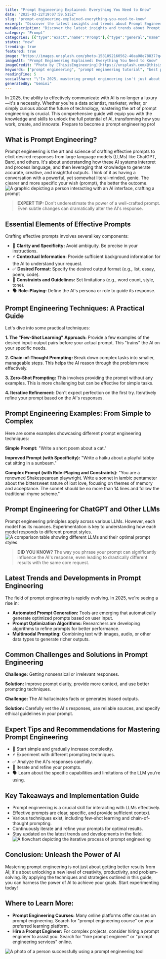 ```yaml
---
title: "Prompt Engineering Explained: Everything You Need to Know"
date: "2025-03-22T19:07:59.515Z"
slug: "prompt-engineering-explained-everything-you-need-to-know"
excerpt: "Discover the latest insights and trends about Prompt Engineering. This comprehensive guide covers everything you need to know about Prompt Engineering in 2025."
metaDescription: "Discover the latest insights and trends about Prompt Engineering. This comprehensive guide covers everything you need to know about Prompt Engineering in 2..."
category: "Prompt"
categories: [{"type":"exact","name":"Prompt"},{"type":"general","name":"Artificial Intelligence"},{"type":"medium","name":"Large Language Models"},{"type":"specific","name":"Model Optimization"},{"type":"niche","name":"Few-Shot Learning"}]
status: "new"
trending: true
featured: true
image: "https://images.unsplash.com/photo-1581092160562-40aa08e78837?q=85&w=1200&fit=max&fm=webp&auto=compress"
imageAlt: "Prompt Engineering Explained: Everything You Need to Know"
imageCredit: "Photo by [ThisisEngineering](https://unsplash.com/@thisisengineering) on Unsplash"
keywords: ["prompt engineering", "prompt engineering tutorial", "best prompt engineering techniques", "learn prompt engineering", "prompt engineering examples", "how to write effective prompts", "prompt engineering for chatgpt", "prompt engineering course", "hire prompt engineer", "prompt engineering services"]
readingTime: 5
socialShare: "\"In 2025, mastering prompt engineering isn't just about using AI; it's about becoming fluent in the language of the future.\""
generatedBy: "Gemini"
---
```




In 2025, the ability to effectively communicate with AI is no longer a luxury—it's a necessity.  Whether you're a data scientist, marketer, writer, or simply curious about the future of technology, mastering the art of prompt engineering is crucial. This comprehensive guide will equip you with the knowledge and skills to unlock the full potential of AI, transforming how you work, create, and innovate.  Prepare to become a prompt engineering pro!

## What is Prompt Engineering?

Prompt engineering is the art and science of crafting effective prompts to elicit desired responses from large language models (LLMs) like ChatGPT, Bard, and others.  It's about understanding how these AI systems interpret and process language, and then leveraging that knowledge to generate accurate, creative, and insightful outputs.  Think of it as having a conversation with a powerful, yet somewhat literal-minded, genie.  The clearer and more specific your wish (prompt), the better the outcome. ![A graphic depicting a person interacting with an AI interface, crafting a prompt](https://images.unsplash.com/photo-1737641624486-7846df8528dc?q=85&w=1200&fit=max&fm=webp&auto=compress)

> **EXPERT TIP:**  Don't underestimate the power of a well-crafted prompt.  Even subtle changes can dramatically alter the AI's response.

## Essential Elements of Effective Prompts

Crafting effective prompts involves several key components:

* 🔑 **Clarity and Specificity:** Avoid ambiguity. Be precise in your instructions.
* ⚡ **Contextual Information:** Provide sufficient background information for the AI to understand your request.
* ✅ **Desired Format:** Specify the desired output format (e.g., list, essay, poem, code).
* 🎯 **Constraints and Guidelines:**  Set limitations (e.g., word count, style, tone).
* 🗣️ **Role-Playing:**  Define the AI's persona or role to guide its response.

## Prompt Engineering Techniques: A Practical Guide

Let's dive into some practical techniques:

**1. The "Few-Shot Learning" Approach:** Provide a few examples of the desired input-output pairs before your actual prompt. This "trains" the AI on your specific needs.

**2. Chain-of-Thought Prompting:** Break down complex tasks into smaller, manageable steps. This helps the AI reason through the problem more effectively.

**3. Zero-Shot Prompting:**  This involves providing the prompt without any examples.  This is more challenging but can be effective for simple tasks.

**4. Iterative Refinement:**  Don't expect perfection on the first try.  Iteratively refine your prompt based on the AI's responses.

## Prompt Engineering Examples: From Simple to Complex

Here are some examples showcasing different prompt engineering techniques:

**Simple Prompt:**  "Write a short poem about a cat."

**Improved Prompt (with Specificity):** "Write a haiku about a playful tabby cat sitting in a sunbeam."

**Complex Prompt (with Role-Playing and Constraints):** "You are a renowned Shakespearean playwright.  Write a sonnet in iambic pentameter about the bittersweet nature of lost love, focusing on themes of memory and acceptance.  The sonnet should be no more than 14 lines and follow the traditional rhyme scheme."

## Prompt Engineering for ChatGPT and Other LLMs

Prompt engineering principles apply across various LLMs. However, each model has its nuances.  Experimentation is key to understanding how each model responds to different prompt styles.  ![A comparison table showing different LLMs and their optimal prompt styles](https://images.unsplash.com/photo-1581092583537-20d51b4b4f1b?q=85&w=1200&fit=max&fm=webp&auto=compress)

> **DID YOU KNOW?**  The way you phrase your prompt can significantly influence the AI's response, even leading to drastically different results with the same core request.

## Latest Trends and Developments in Prompt Engineering

The field of prompt engineering is rapidly evolving.  In 2025, we're seeing a rise in:

* **Automated Prompt Generation:** Tools are emerging that automatically generate optimized prompts based on user input.
* **Prompt Optimization Algorithms:** Researchers are developing algorithms to refine prompts for better performance.
* **Multimodal Prompting:**  Combining text with images, audio, or other data types to generate richer outputs.

## Common Challenges and Solutions in Prompt Engineering

**Challenge:**  Getting nonsensical or irrelevant responses.

**Solution:** Improve prompt clarity, provide more context, and use better prompting techniques.

**Challenge:**  The AI hallucinates facts or generates biased outputs.

**Solution:** Carefully vet the AI's responses, use reliable sources, and specify ethical guidelines in your prompt.

## Expert Tips and Recommendations for Mastering Prompt Engineering

* 🔑 Start simple and gradually increase complexity.
* ⚡ Experiment with different prompting techniques.
* ✅ Analyze the AI's responses carefully.
* 🎯 Iterate and refine your prompts.
* 🗣️  Learn about the specific capabilities and limitations of the LLM you're using.

## Key Takeaways and Implementation Guide

* Prompt engineering is a crucial skill for interacting with LLMs effectively.
* Effective prompts are clear, specific, and provide sufficient context.
* Various techniques exist, including few-shot learning and chain-of-thought prompting.
* Continuously iterate and refine your prompts for optimal results.
* Stay updated on the latest trends and developments in the field. ![A flowchart depicting the iterative process of prompt engineering](https://images.unsplash.com/photo-1581092580497-e0d23cbdf1dc?q=85&w=1200&fit=max&fm=webp&auto=compress)

## Conclusion: Unleash the Power of AI

Mastering prompt engineering is not just about getting better results from AI; it's about unlocking a new level of creativity, productivity, and problem-solving.  By applying the techniques and strategies outlined in this guide, you can harness the power of AI to achieve your goals.  Start experimenting today!

##  Where to Learn More:

* **Prompt Engineering Courses:** Many online platforms offer courses on prompt engineering.  Search for "prompt engineering course" on your preferred learning platform.
* **Hire a Prompt Engineer:** For complex projects, consider hiring a prompt engineer to assist you. Search for "hire prompt engineer" or "prompt engineering services" online.

![A photo of a person successfully using a prompt engineering tool](https://images.unsplash.com/photo-1581092160562-40aa08e78837?q=85&w=1200&fit=max&fm=webp&auto=compress)
